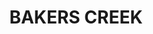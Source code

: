 ---
lastmod: '2025-04-06T06:05:20+00:00'
latitude: -30.82662169
layout: suburb
longitude: 152.7145508
postcode: '2447'
state: NSW
title: BAKERS CREEK
url: /nsw/bakers-creek/
---